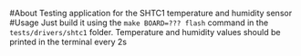 #About
Testing application for the SHTC1 temperature and humidity sensor
#Usage
Just build it using the `make BOARD=??? flash` command in the `tests/drivers/shtc1` folder. Temperature and humidity values should be printed in the terminal every 2s
